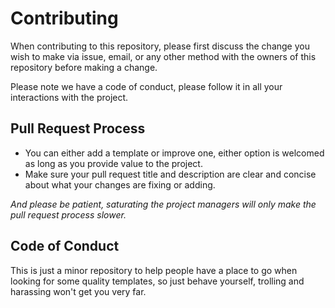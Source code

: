 # Contributing

When contributing to this repository, please first discuss the change you wish to make via issue,
email, or any other method with the owners of this repository before making a change.

Please note we have a code of conduct, please follow it in all your interactions with the project.

## Pull Request Process

* You can either add a template or improve one, either option is welcomed as long as
  you provide value to the project.
* Make sure your pull request title and description are clear and concise about what your changes
are fixing or adding.

*And please be patient, saturating the project managers will only make the pull request process
slower.*

## Code of Conduct

This is just a minor repository to help people have a place to go when looking
for some quality templates, so just behave yourself, trolling and harassing won't get you
very far.
